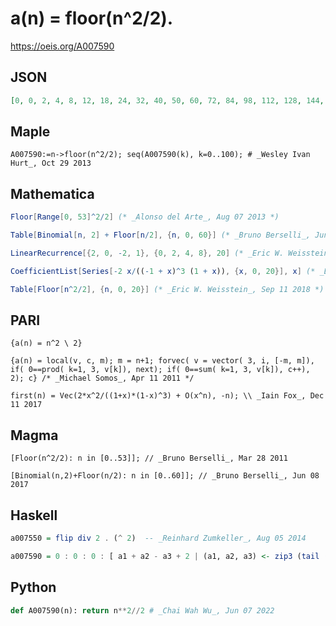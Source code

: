 # a\(n\) \= floor\(n^2/2\)\.
https://oeis.org/A007590
## JSON
```JSON
[0, 0, 2, 4, 8, 12, 18, 24, 32, 40, 50, 60, 72, 84, 98, 112, 128, 144, 162, 180, 200, 220, 242, 264, 288, 312, 338, 364, 392, 420, 450, 480, 512, 544, 578, 612, 648, 684, 722, 760, 800, 840, 882, 924, 968, 1012, 1058, 1104, 1152, 1200, 1250, 1300, 1352, 1404]
```
## Maple
```Maple
A007590:=n->floor(n^2/2); seq(A007590(k), k=0..100); # _Wesley Ivan Hurt_, Oct 29 2013
```
## Mathematica
```Mathematica
Floor[Range[0, 53]^2/2] (* _Alonso del Arte_, Aug 07 2013 *)
```
```Mathematica
Table[Binomial[n, 2] + Floor[n/2], {n, 0, 60}] (* _Bruno Berselli_, Jun 08 2017 *)
```
```Mathematica
LinearRecurrence[{2, 0, -2, 1}, {0, 2, 4, 8}, 20] (* _Eric W. Weisstein_, Sep 14 2017 *)
```
```Mathematica
CoefficientList[Series[-2 x/((-1 + x)^3 (1 + x)), {x, 0, 20}], x] (* _Eric W. Weisstein_, Sep 14 2017 *)
```
```Mathematica
Table[Floor[n^2/2], {n, 0, 20}] (* _Eric W. Weisstein_, Sep 11 2018 *)
```
## PARI
```PARI
{a(n) = n^2 \ 2}
```
```PARI
{a(n) = local(v, c, m); m = n+1; forvec( v = vector( 3, i, [-m, m]), if( 0==prod( k=1, 3, v[k]), next); if( 0==sum( k=1, 3, v[k]), c++), 2); c} /* _Michael Somos_, Apr 11 2011 */
```
```PARI
first(n) = Vec(2*x^2/((1+x)*(1-x)^3) + O(x^n), -n); \\ _Iain Fox_, Dec 11 2017
```
## Magma
```Magma
[Floor(n^2/2): n in [0..53]]; // _Bruno Berselli_, Mar 28 2011
```
```Magma
[Binomial(n,2)+Floor(n/2): n in [0..60]]; // _Bruno Berselli_, Jun 08 2017
```
## Haskell
```Haskell
a007550 = flip div 2 . (^ 2)  -- _Reinhard Zumkeller_, Aug 05 2014
```
```Haskell
a007590 = 0 : 0 : 0 : [ a1 + a2 - a3 + 2 | (a1, a2, a3) <- zip3 (tail (tail a007590)) (tail a007590) a007590 ] -- _Luc Duponcheel_, Sep 30 2020
```
## Python
```Python
def A007590(n): return n**2//2 # _Chai Wah Wu_, Jun 07 2022
```

